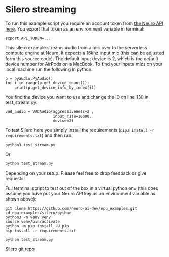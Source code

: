 # Silero streaming

To run this example script you require an account token from [the Neuro API here](https://getneuro.ai). You export that token as an environment variable in terminal:

`export API_TOKEN=...`

This silero example streams audio from a mic over to the serverless compute engine at Neuro. It expects a 16khz input mic (this can be adjusted form this source code). The default input device is 2, which is the default device number for AirPods on a MacBook. To find your inputs mics on your local machine run the following in python:

```import pyaudio
p = pyaudio.PyAudio()
for i in range(p.get_device_count()):
    print(p.get_device_info_by_index(i))
```

You find the device you want to use and change the ID on line 130 in test_stream.py:

```
vad_audio = VADAudio(aggressiveness=2 ,
                     input_rate=16000,
                     device=2)
```

To test Silero here you simply install the requirements (`pip3 install -r requirements.txt`) and then run:

`python3 test_stream.py`

Or

`python test_stream.py`

Depending on your setup. Please feel free to drop feedback or give requests!

Full terminal script to test out of the box in a virtual python env (this does assume you have put your Neuro API key as an environment variable as shown above):

```
git clone https://github.com/neuro-ai-dev/npu_examples.git
cd npu_examples/silero/python
python3 -m venv venv
source venv/bin/activate
python -m pip install -U pip
pip install -r requirements.txt

python test_stream.py
```

[Silero git repo](https://github.com/snakers4/silero-models)
